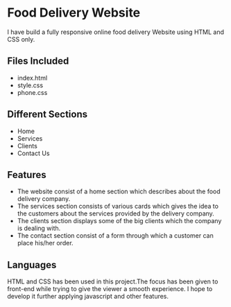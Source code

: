 
# Food Delivery Website

I have build a fully responsive online food delivery Website using HTML and CSS only.


## Files Included

 - index.html
 - style.css
 - phone.css

## Different Sections
 - Home
 - Services
 - Clients
 - Contact Us
 


  
## Features

- The website consist of a home section which describes about the food delivery company.
- The services section consists of various cards which gives the idea to the customers about the services provided by the delivery company.
- The clients section displays some of the big clients which the company is dealing with.
- The contact section consist of a form through which a customer can place his/her order. 

## Languages
 HTML and CSS has been used in this project.The focus has been given to front-end while trying to give the viewer a smooth experience. I hope to develop it further applying javascript and other features.

